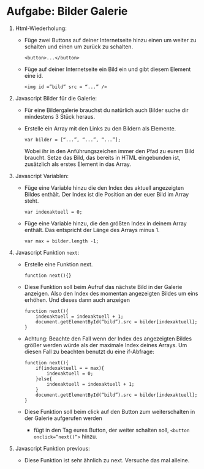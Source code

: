 # Aufgabe: Bilder Galerie

1. Html-Wiederholung:	
    * Füge zwei Buttons auf deiner Internetseite hinzu einen um weiter zu schalten und einen um zurück zu schalten.
        
        ```
        <button>...</button>
        ```
    * Füge auf deiner Internetseite ein Bild ein und gibt diesem Element eine id.
        
        ```
        <img id =”bild” src = “...” />
        ```
2. Javascript Bilder für die Galerie:
    * Für eine Bildergalerie brauchst du natürlich auch Bilder suche dir mindestens 3 Stück heraus.
    * Erstelle ein Array mit den Links zu den Bildern als Elemente.
        
        ```
        var bilder = [“...”, “...”, “...”];
        ```
        Wobei ihr in den Anführungszeichen immer den Pfad zu eurem Bild braucht. Setze das Bild, das bereits in HTML eingebunden ist, zusätzlich als erstes Element in das Array.
3. Javascript Variablen:
    * Füge eine Variable hinzu die den Index des aktuell angezeigten Bildes enthält. Der Index ist die Position an der euer Bild im Array steht.
        
        ```
        var indexaktuell = 0;
        ```
    * Füge eine Variable hinzu, die den größten Index in deinem Array enthält. Das entspricht der Länge des Arrays minus 1.

        ```
        var max = bilder.length -1;
        ```
4. Javascript Funktion `next`:
    * Erstelle eine Funktion next. 
        
        ```
        function next(){}
        ```
    * Diese Funktion soll beim Aufruf das nächste Bild in der Galerie anzeigen. Also den Index des momentan angezeigten Bildes um eins erhöhen. Und dieses dann auch anzeigen

        ```
        function next(){
        	indexaktuell = indexaktuell + 1;
        	document.getElementById(“bild”).src = bilder[indexaktuell];
        }
        ```
    * Achtung: Beachte den Fall wenn der Index des angezeigten Bildes größer werden würde als der maximale Index deines Arrays. Um diesen Fall zu beachten benutzt du eine if-Abfrage:

        ```
        function next(){
        	if(indexaktuell = = max){
        		indexaktuell = 0;
        	}else{
        		indexaktuell = indexaktuell + 1;
        	}
        	document.getElementById(“bild”).src = bilder[indexaktuell];
        }
        ```
    * Diese Funktion soll beim click auf den Button zum weiterschalten in der Galerie aufgerufen werden 
        * fügt in den Tag eures Button, der weiter schalten soll,
`<button onclick=”next()”>` hinzu. 

5. Javascript Funktion previous:
    * Diese Funktion ist sehr ähnlich zu next. Versuche das mal alleine. 


